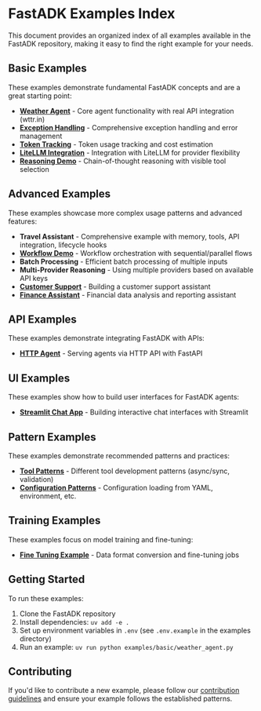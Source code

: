 # FastADK Examples Index

This document provides an organized index of all examples available in the FastADK repository, making it easy to find the right example for your needs.

## Basic Examples

These examples demonstrate fundamental FastADK concepts and are a great starting point:

- [**Weather Agent**](basic/weather_agent.md) - Core agent functionality with real API integration (wttr.in)
- [**Exception Handling**](basic/exception_demo.md) - Comprehensive exception handling and error management
- [**Token Tracking**](basic/token_tracking_demo.md) - Token usage tracking and cost estimation
- [**LiteLLM Integration**](basic/litellm_demo.md) - Integration with LiteLLM for provider flexibility
- [**Reasoning Demo**](basic/reasoning_demo.md) - Chain-of-thought reasoning with visible tool selection

## Advanced Examples

These examples showcase more complex usage patterns and advanced features:

- **Travel Assistant** - Comprehensive example with memory, tools, API integration, lifecycle hooks
- [**Workflow Demo**](advanced/workflow_demo.md) - Workflow orchestration with sequential/parallel flows
- **Batch Processing** - Efficient batch processing of multiple inputs
- **Multi-Provider Reasoning** - Using multiple providers based on available API keys
- [**Customer Support**](advanced/customer_support.md) - Building a customer support assistant
- [**Finance Assistant**](advanced/finance_assistant.md) - Financial data analysis and reporting assistant

## API Examples

These examples demonstrate integrating FastADK with APIs:

- [**HTTP Agent**](api/http_agent.md) - Serving agents via HTTP API with FastAPI

## UI Examples

These examples show how to build user interfaces for FastADK agents:

- [**Streamlit Chat App**](ui/streamlit_chat_app.md) - Building interactive chat interfaces with Streamlit

## Pattern Examples

These examples demonstrate recommended patterns and practices:

- [**Tool Patterns**](patterns/tool_patterns.md) - Different tool development patterns (async/sync, validation)
- [**Configuration Patterns**](patterns/configuration_patterns.md) - Configuration loading from YAML, environment, etc.

## Training Examples

These examples focus on model training and fine-tuning:

- [**Fine Tuning Example**](training/fine_tuning_example.md) - Data format conversion and fine-tuning jobs

## Getting Started

To run these examples:

1. Clone the FastADK repository
2. Install dependencies: `uv add -e .`
3. Set up environment variables in `.env` (see `.env.example` in the examples directory)
4. Run an example: `uv run python examples/basic/weather_agent.py`

## Contributing

If you'd like to contribute a new example, please follow our [contribution guidelines](../contributing/guidelines.md) and ensure your example follows the established patterns.
